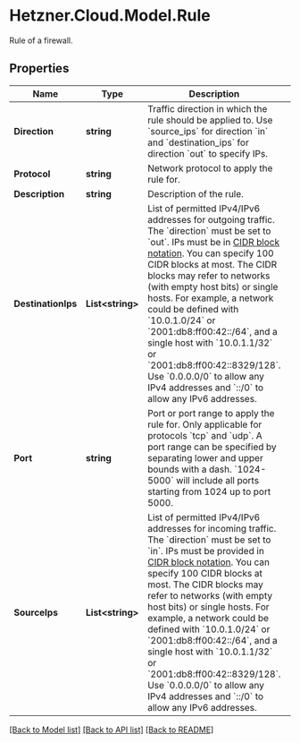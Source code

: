 # Hetzner.Cloud.Model.Rule
Rule of a firewall.

## Properties

Name | Type | Description | Notes
------------ | ------------- | ------------- | -------------
**Direction** | **string** | Traffic direction in which the rule should be applied to.  Use &#x60;source_ips&#x60; for direction &#x60;in&#x60; and &#x60;destination_ips&#x60; for direction &#x60;out&#x60; to specify IPs.  | 
**Protocol** | **string** | Network protocol to apply the rule for. | 
**Description** | **string** | Description of the rule. | [optional] 
**DestinationIps** | **List&lt;string&gt;** | List of permitted IPv4/IPv6 addresses for outgoing traffic.  The &#x60;direction&#x60; must be set to &#x60;out&#x60;.  IPs must be in [CIDR block notation](https://wikipedia.org/wiki/CIDR). You can specify 100 CIDR blocks at most.  The CIDR blocks may refer to networks (with empty host bits) or single hosts. For example, a network could be defined with &#x60;10.0.1.0/24&#x60; or &#x60;2001:db8:ff00:42::/64&#x60;, and a single host with &#x60;10.0.1.1/32&#x60; or &#x60;2001:db8:ff00:42::8329/128&#x60;.  Use &#x60;0.0.0.0/0&#x60; to allow any IPv4 addresses and &#x60;::/0&#x60; to allow any IPv6 addresses.  | [optional] 
**Port** | **string** | Port or port range to apply the rule for.  Only applicable for protocols &#x60;tcp&#x60; and &#x60;udp&#x60;.  A port range can be specified by separating lower and upper bounds with a dash. &#x60;1024-5000&#x60; will include all ports starting from 1024 up to port 5000.  | [optional] 
**SourceIps** | **List&lt;string&gt;** | List of permitted IPv4/IPv6 addresses for incoming traffic.  The &#x60;direction&#x60; must be set to &#x60;in&#x60;.  IPs must be provided in [CIDR block notation](https://wikipedia.org/wiki/CIDR). You can specify 100 CIDR blocks at most.  The CIDR blocks may refer to networks (with empty host bits) or single hosts. For example, a network could be defined with &#x60;10.0.1.0/24&#x60; or &#x60;2001:db8:ff00:42::/64&#x60;, and a single host with &#x60;10.0.1.1/32&#x60; or &#x60;2001:db8:ff00:42::8329/128&#x60;.  Use &#x60;0.0.0.0/0&#x60; to allow any IPv4 addresses and &#x60;::/0&#x60; to allow any IPv6 addresses.  | [optional] 

[[Back to Model list]](../../README.md#documentation-for-models) [[Back to API list]](../../README.md#documentation-for-api-endpoints) [[Back to README]](../../README.md)


